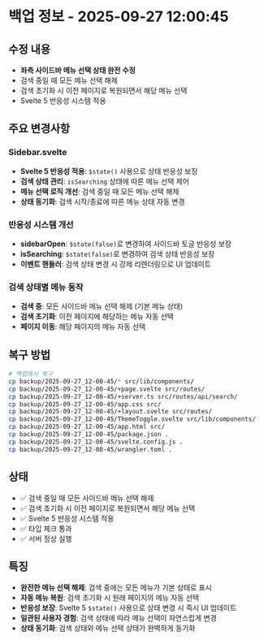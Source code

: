 # 백업 정보 - 2025-09-27 12:00:45

## 수정 내용
- **좌측 사이드바 메뉴 선택 상태 완전 수정**
- 검색 중일 때 모든 메뉴 선택 해제
- 검색 초기화 시 이전 페이지로 복원되면서 해당 메뉴 선택
- Svelte 5 반응성 시스템 적용

## 주요 변경사항

### Sidebar.svelte
- **Svelte 5 반응성 적용**: `$state()` 사용으로 상태 반응성 보장
- **검색 상태 관리**: `isSearching` 상태에 따른 메뉴 선택 제어
- **메뉴 선택 로직 개선**: 검색 중일 때 모든 메뉴 선택 해제
- **상태 동기화**: 검색 시작/종료에 따른 메뉴 상태 자동 변경

### 반응성 시스템 개선
- **sidebarOpen**: `$state(false)`로 변경하여 사이드바 토글 반응성 보장
- **isSearching**: `$state(false)`로 변경하여 검색 상태 반응성 보장
- **이벤트 핸들러**: 검색 상태 변경 시 강제 리렌더링으로 UI 업데이트

### 검색 상태별 메뉴 동작
- **검색 중**: 모든 사이드바 메뉴 선택 해제 (기본 메뉴 상태)
- **검색 초기화**: 이전 페이지에 해당하는 메뉴 자동 선택
- **페이지 이동**: 해당 페이지의 메뉴 자동 선택

## 복구 방법
```bash
# 백업에서 복구
cp backup/2025-09-27_12-00-45/* src/lib/components/
cp backup/2025-09-27_12-00-45/+page.svelte src/routes/
cp backup/2025-09-27_12-00-45/+server.ts src/routes/api/search/
cp backup/2025-09-27_12-00-45/app.css src/
cp backup/2025-09-27_12-00-45/+layout.svelte src/routes/
cp backup/2025-09-27_12-00-45/ThemeToggle.svelte src/lib/components/
cp backup/2025-09-27_12-00-45/app.html src/
cp backup/2025-09-27_12-00-45/package.json .
cp backup/2025-09-27_12-00-45/svelte.config.js .
cp backup/2025-09-27_12-00-45/wrangler.toml .
```

## 상태
- ✅ 검색 중일 때 모든 사이드바 메뉴 선택 해제
- ✅ 검색 초기화 시 이전 페이지로 복원되면서 해당 메뉴 선택
- ✅ Svelte 5 반응성 시스템 적용
- ✅ 타입 체크 통과
- ✅ 서버 정상 실행

## 특징
- **완전한 메뉴 선택 해제**: 검색 중에는 모든 메뉴가 기본 상태로 표시
- **자동 메뉴 복원**: 검색 초기화 시 원래 페이지의 메뉴 자동 선택
- **반응성 보장**: Svelte 5 `$state()` 사용으로 상태 변경 시 즉시 UI 업데이트
- **일관된 사용자 경험**: 검색 상태에 따라 메뉴 선택이 자연스럽게 변경
- **상태 동기화**: 검색 상태와 메뉴 선택 상태가 완벽하게 동기화














